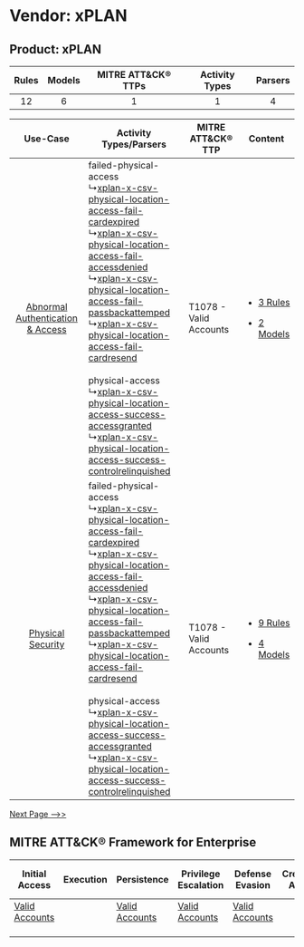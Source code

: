 Vendor: xPLAN
=============
Product: xPLAN
--------------
| Rules | Models | MITRE ATT&CK® TTPs | Activity Types | Parsers |
|:-----:|:------:|:------------------:|:--------------:|:-------:|
|  12   |   6    |         1          |       1        |    4    |

|    Use-Case    | Activity Types/Parsers    | MITRE ATT&CK® TTP          | Content    |
|:----:| ---- | ---- | ---- |
| [Abnormal Authentication & Access](../../../UseCases/uc_abnormal_authentication_&_access.md) |  failed-physical-access<br> ↳[xplan-x-csv-physical-location-access-fail-cardexpired](Ps/pC_xplanxcsvphysicallocationaccessfailcardexpired.md)<br> ↳[xplan-x-csv-physical-location-access-fail-accessdenied](Ps/pC_xplanxcsvphysicallocationaccessfailaccessdenied.md)<br> ↳[xplan-x-csv-physical-location-access-fail-passbackattemped](Ps/pC_xplanxcsvphysicallocationaccessfailpassbackattemped.md)<br> ↳[xplan-x-csv-physical-location-access-fail-cardresend](Ps/pC_xplanxcsvphysicallocationaccessfailcardresend.md)<br><br> physical-access<br> ↳[xplan-x-csv-physical-location-access-success-accessgranted](Ps/pC_xplanxcsvphysicallocationaccesssuccessaccessgranted.md)<br> ↳[xplan-x-csv-physical-location-access-success-controlrelinquished](Ps/pC_xplanxcsvphysicallocationaccesssuccesscontrolrelinquished.md)<br> | T1078 - Valid Accounts<br> | [<ul><li>3 Rules</li></ul><ul><li>2 Models</li></ul>](RM/r_m_xplan_xplan_Abnormal_Authentication_&_Access.md) |
|    [Physical Security](../../../UseCases/uc_physical_security.md)    |  failed-physical-access<br> ↳[xplan-x-csv-physical-location-access-fail-cardexpired](Ps/pC_xplanxcsvphysicallocationaccessfailcardexpired.md)<br> ↳[xplan-x-csv-physical-location-access-fail-accessdenied](Ps/pC_xplanxcsvphysicallocationaccessfailaccessdenied.md)<br> ↳[xplan-x-csv-physical-location-access-fail-passbackattemped](Ps/pC_xplanxcsvphysicallocationaccessfailpassbackattemped.md)<br> ↳[xplan-x-csv-physical-location-access-fail-cardresend](Ps/pC_xplanxcsvphysicallocationaccessfailcardresend.md)<br><br> physical-access<br> ↳[xplan-x-csv-physical-location-access-success-accessgranted](Ps/pC_xplanxcsvphysicallocationaccesssuccessaccessgranted.md)<br> ↳[xplan-x-csv-physical-location-access-success-controlrelinquished](Ps/pC_xplanxcsvphysicallocationaccesssuccesscontrolrelinquished.md)<br> | T1078 - Valid Accounts<br> | [<ul><li>9 Rules</li></ul><ul><li>4 Models</li></ul>](RM/r_m_xplan_xplan_Physical_Security.md)    |
[Next Page -->>](2_ds_xplan_xplan.md)

MITRE ATT&CK® Framework for Enterprise
--------------------------------------
| Initial Access                                                      | Execution | Persistence                                                         | Privilege Escalation                                                | Defense Evasion                                                     | Credential Access | Discovery | Lateral Movement | Collection | Command and Control | Exfiltration | Impact |
| ------------------------------------------------------------------- | --------- | ------------------------------------------------------------------- | ------------------------------------------------------------------- | ------------------------------------------------------------------- | ----------------- | --------- | ---------------- | ---------- | ------------------- | ------------ | ------ |
| [Valid Accounts](https://attack.mitre.org/techniques/T1078)<br><br> |           | [Valid Accounts](https://attack.mitre.org/techniques/T1078)<br><br> | [Valid Accounts](https://attack.mitre.org/techniques/T1078)<br><br> | [Valid Accounts](https://attack.mitre.org/techniques/T1078)<br><br> |                   |           |                  |            |                     |              |        |